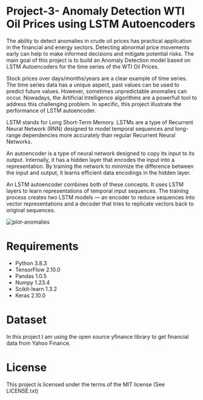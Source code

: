 # Project-3- Anomaly Detection WTI Oil Prices using LSTM Autoencoders

The ability to detect anomalies in crude oil prices has practical application in the financial and energy sectors. Detecting abnormal price movements early can help to make informed decisions and mitigate potential risks. The main goal of this project is to build an Anomaly Detection model based on LSTM Autoencoders for the time series of the WTI Oil Prices. 

Stock prices over days/months/years are a clear example of time series. The time series data has a unique aspect, past values can be used to predict future values. However, sometimes unpredictable anomalies can occur. Nowadays, the Artificial Intelligence algorithms are a powerfull tool to address this challenging problem. In specific, this project illustrate the performance of LSTM autoencoder.


LSTM stands for Long Short-Term Memory. LSTMs are a type of Recurrent Neural Network (RNN) designed to model temporal sequences and long-range dependencies more accurately than regular Recurrent Neural Networks.


An autoencoder is a type of neural network designed to copy its input to its output. Internally, it has a hidden layer that encodes the input into a representation. By training the network to minimize the difference between the input and output, it learns efficient data encodings in the hidden layer.


An LSTM autoencoder combines both of these concepts. It uses LSTM layers to learn representations of temporal input sequences. The training process creates two LSTM models — an encoder to reduce sequences into vector representations and a decoder that tries to replicate vectors back to original sequences.





![plot-anomalies](https://github.com/DrAdrianDC/Portfolio-for-Data-Science/assets/157868503/c72eb895-ace4-41df-9775-418d209e8fe2)





# Requirements

* Python 3.8.3
* TensorFlow 2.10.0
* Pandas 1.0.5
* Numpy 1.23.4
* Scikit-learn 1.3.2
* Keras 2.10.0


# Dataset

In this project I am using the open source yfinance library to get financial data from Yahoo Finance.



# License

This project is licensed under the terms of the MIT license (See LICENSE.txt)
